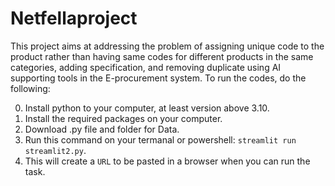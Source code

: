 # Netfellaproject
This project aims at addressing the problem of assigning unique code to the product rather than having same codes for different products in the same categories, adding specification, and removing duplicate using AI supporting tools in the E-procurement system.
To run the codes, do the following:

0. Install python to your computer, at least version above 3.10.
1. Install the required packages on your computer.
2. Download .py file and folder for Data.
3. Run this command on your termanal or powershell:  `streamlit run streamlit2.py`.
4. This will create a `URL` to be pasted in a browser when you can run the task. 
